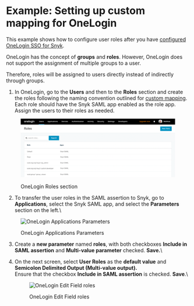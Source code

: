 # Example: Setting up custom mapping for OneLogin

This example shows how to configure user roles after you have [configured OneLogin SSO for Snyk](../../set-up-snyk-single-sign-on-sso.md).

OneLogin has the concept of **groups** and **roles**. However, OneLogin does not support the assignment of multiple groups to a user.

Therefore, roles will be assigned to users directly instead of indirectly through groups.

1. In OneLogin, go to the **Users** and then to the **Roles** section and create the roles following the naming convention outlined for [custom mapping](../). Each role should have the Snyk SAML app enabled as the role app.\
   Assign the users to their roles as needed.

<figure><img src="../../../../.gitbook/assets/image (379).png" alt="OneLogin Roles section"><figcaption><p>OneLogin Roles section</p></figcaption></figure>

2. To transfer the user roles in the SAML assertion to Snyk, go to **Applications**, select the Snyk SAML app, and select the **Parameters** section on the left.\\

<figure><img src="https://lh6.googleusercontent.com/zseB83vGEsQBiQ2_Rc6zOgkKHkv_KN6S-uLHbZc9k_US_aEzFX1AJUJkEgJpucRtdWYgx0mpUhpHiAhCVTsp3xj2o8hVEB0ArnuMmAVYQ9mw44zULICe57XRZDYxkKHpvpnk6o-TXrqYQHN3MuYMyjA" alt="OneLogin Applications Parameters"><figcaption><p>OneLogin Applications Parameters</p></figcaption></figure>

3. Create a **new parameter** named **roles**, with both checkboxes **Include in SAML assertion** and **Multi-value parameter** checked. **Save.**\\
4.  On the next screen, select **User Roles** as the **default value** and **Semicolon Delimited Output (Multi-value output).**\
    Ensure that the checkbox **Include in SAML assertion** is checked. **Save**.\\

    <figure><img src="https://lh3.googleusercontent.com/fnsu9d998jEzxyzuIfHl3JSZHBh5iXsPATUj9jL_SZsFoFPFvvus_JyyY3YAeey5ZMtC9oCuhtjrmSMKAVlY8Tq_Sjf9plgDWagoFuLBQX2U0vbFPU76fNvpjSkpJdgL0JsPhXwq3ngBlgJvdsidoyM" alt="OneLogin Edit Field roles"><figcaption><p>OneLogin Edit Field roles</p></figcaption></figure>
